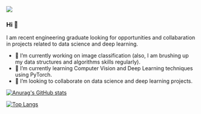 <img src="https://avatars.githubusercontent.com/u/42551220?v=4">

### Hi 👋
I am recent engineering graduate looking for opportunities and collabaration in projects related to data science and deep learning.
- 🔭 I’m currently working on image classification (also, I am brushing up my data structures and algorithms skills regularly).
- 🌱 I’m currently learning Computer Vision and Deep Learning techniques using PyTorch.
- 🤝 I’m looking to collaborate on data science and deep learning projects. 

[![Anurag's GitHub stats](https://github-readme-stats.vercel.app/api?username=fau-33)](https://github.com/fau-33/github-readme-stats)

[![Top Langs](https://github-readme-stats.vercel.app/api/top-langs/?username=fau-33)](https://github.com/fau-33/github-readme-stats)
